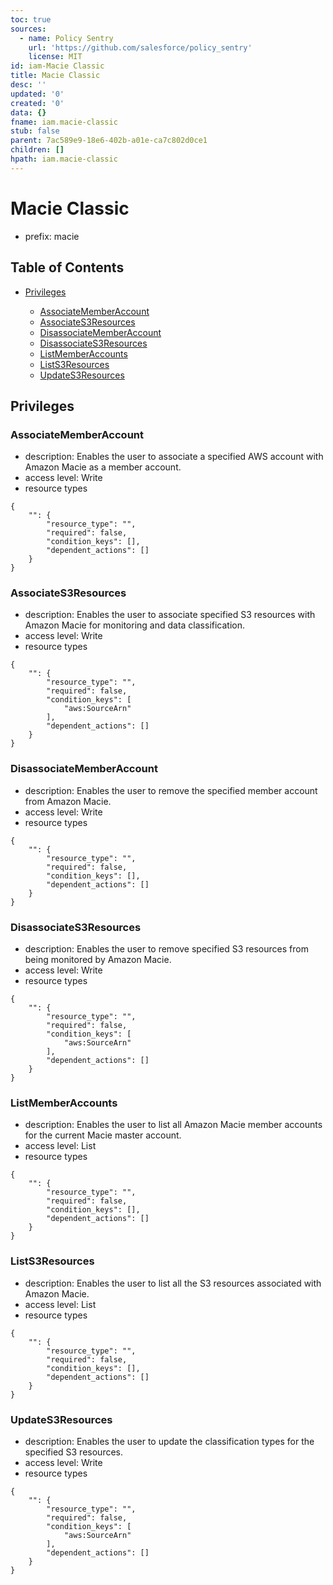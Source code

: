 ```yaml
---
toc: true
sources:
  - name: Policy Sentry
    url: 'https://github.com/salesforce/policy_sentry'
    license: MIT
id: iam-Macie Classic
title: Macie Classic
desc: ''
updated: '0'
created: '0'
data: {}
fname: iam.macie-classic
stub: false
parent: 7ac589e9-18e6-402b-a01e-ca7c802d0ce1
children: []
hpath: iam.macie-classic
---
```

# Macie Classic

- prefix: macie

## Table of Contents

- [Privileges](#privileges)

  - [AssociateMemberAccount](#associatememberaccount)
  - [AssociateS3Resources](#associates3resources)
  - [DisassociateMemberAccount](#disassociatememberaccount)
  - [DisassociateS3Resources](#disassociates3resources)
  - [ListMemberAccounts](#listmemberaccounts)
  - [ListS3Resources](#lists3resources)
  - [UpdateS3Resources](#updates3resources)

## Privileges

### AssociateMemberAccount

- description: Enables the user to associate a specified AWS account with Amazon Macie as a member account.
- access level: Write
- resource types

```
{
    "": {
        "resource_type": "",
        "required": false,
        "condition_keys": [],
        "dependent_actions": []
    }
}
```

### AssociateS3Resources

- description: Enables the user to associate specified S3 resources with Amazon Macie for monitoring and data classification.
- access level: Write
- resource types

```
{
    "": {
        "resource_type": "",
        "required": false,
        "condition_keys": [
            "aws:SourceArn"
        ],
        "dependent_actions": []
    }
}
```

### DisassociateMemberAccount

- description: Enables the user to remove the specified member account from Amazon Macie.
- access level: Write
- resource types

```
{
    "": {
        "resource_type": "",
        "required": false,
        "condition_keys": [],
        "dependent_actions": []
    }
}
```

### DisassociateS3Resources

- description: Enables the user to remove specified S3 resources from being monitored by Amazon Macie.
- access level: Write
- resource types

```
{
    "": {
        "resource_type": "",
        "required": false,
        "condition_keys": [
            "aws:SourceArn"
        ],
        "dependent_actions": []
    }
}
```

### ListMemberAccounts

- description: Enables the user to list all Amazon Macie member accounts for the current Macie master account.
- access level: List
- resource types

```
{
    "": {
        "resource_type": "",
        "required": false,
        "condition_keys": [],
        "dependent_actions": []
    }
}
```

### ListS3Resources

- description: Enables the user to list all the S3 resources associated with Amazon Macie.
- access level: List
- resource types

```
{
    "": {
        "resource_type": "",
        "required": false,
        "condition_keys": [],
        "dependent_actions": []
    }
}
```

### UpdateS3Resources

- description: Enables the user to update the classification types for the specified S3 resources.
- access level: Write
- resource types

```
{
    "": {
        "resource_type": "",
        "required": false,
        "condition_keys": [
            "aws:SourceArn"
        ],
        "dependent_actions": []
    }
}
```
